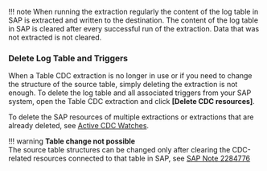 
!!! note
	When running the extraction regularly the content of the log table in SAP is extracted and written to the destination.
	The content of the log table in SAP is cleared after every successful run of the extraction. Data that was not extracted is not cleared.

### Delete Log Table and Triggers

When a Table CDC extraction is no longer in use or if you need to change the structure of the source table, simply deleting the extraction is not enough.
To delete the log table and all associated triggers from your SAP system, open the Table CDC extraction and click **[Delete CDC resources]**. 

To delete the SAP resources of multiple extractions or extractions that are already deleted, see [Active CDC Watches](active-cdc-watches.md).

!!! warning
	**Table change not possible** <br>
	The source table structures can be changed only after clearing the CDC-related resources connected to that table in SAP, see [SAP Note 2284776](https://launchpad.support.sap.com/#/notes/2284776) 
